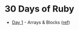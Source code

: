 # 30 Days of Ruby

* [Day 1](day-1) - Arrays & Blocks ([ref](https://www.youtube.com/watch?v=1o95D7as27Q))
